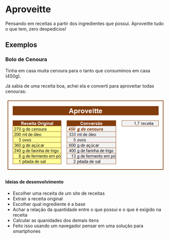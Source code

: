 # Aproveitte

Pensando em receitas a partir dos ingredientes que possui.
Aproveitte tudo o que tem, zero despedícios!

## Exemplos

### Bolo de Cenoura

Tinha em casa muita cenoura para o tanto que consumimos em casa (450g).

Já sabia de uma receita boa, achei ela e converti para aproveitar todas cenouras:

![Bolo](img/exemplo1.png)

#### Ideias de desenvolvimento

- Escolher uma receita de um site de receitas
- Extrair a receita original
- Escolher qual ingrediente é a base
- Achar a relação da quantidade entre o que possui e o que é exigido na receita
- Calcular as quanidades dos demais itens
- Feito isso usando um navegador pensar em uma solução para smartphones